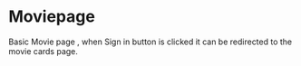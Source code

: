 # Moviepage
Basic Movie page , when Sign in button is clicked it can be redirected to the movie cards page.
